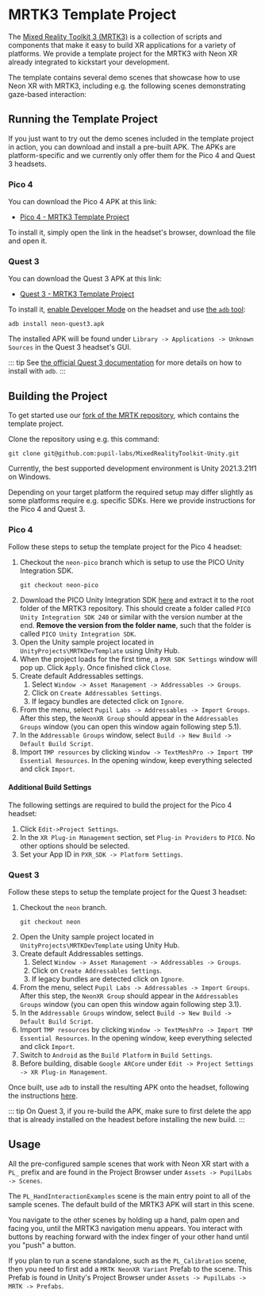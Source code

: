 # MRTK3 Template Project

The [Mixed Reality Toolkit 3 (MRTK3)](https://learn.microsoft.com/en-us/windows/mixed-reality/mrtk-unity/mrtk3-overview/) is a collection of scripts and components that make it easy to build XR applications for a variety of platforms. We provide a template project for the MRTK3 with Neon XR already integrated to kickstart your development.

The template contains several demo scenes that showcase how to use Neon XR with MRTK3, including e.g. the following scenes demonstrating gaze-based interaction:

<Youtube src="2e8kRTn3NJI" />

## Running the Template Project

If you just want to try out the demo scenes included in the template project in action, you can download and install a pre-built APK. The APKs are platform-specific and we currently only offer them for the Pico 4 and Quest 3 headsets.

### Pico 4

You can download the Pico 4 APK at this link:

- [Pico 4 - MRTK3 Template Project](https://drive.google.com/file/d/1WaJxx6wgQNKFfpGUAPKxbOfHZ49kXJgW/view?usp=sharing)

To install it, simply open the link in the headset's browser, download the file and open it.

### Quest 3

You can download the Quest 3 APK at this link:

- [Quest 3 - MRTK3 Template Project](https://drive.google.com/file/d/1oqItPeX0NtCI47RWGdbHfSkEHezwsmPz/view?usp=sharing)

To install it, [enable Developer Mode](https://developers.meta.com/horizon/documentation/native/android/mobile-device-setup/#enable-developer-mode) on the headset and use [the `adb` tool](https://developer.android.com/tools/adb):

```shell
adb install neon-quest3.apk
```

The installed APK will be found under `Library -> Applications -> Unknown Sources` in the Quest 3 headset's GUI.

::: tip
See [the official Quest 3 documentation](https://developers.meta.com/horizon/documentation/native/android/ts-adb/) for more details on how to install with `adb`.
:::

## Building the Project

To get started use our [fork of the MRTK repository](https://github.com/pupil-labs/MixedRealityToolkit-Unity), which contains the template project.

Clone the repository using e.g. this command:

```
git clone git@github.com:pupil-labs/MixedRealityToolkit-Unity.git
```

Currently, the best supported development environment is Unity 2021.3.21f1 on Windows.

Depending on your target platform the required setup may differ slightly as some platforms require e.g. specific SDKs. Here we provide instructions for the Pico 4 and Quest 3.

### Pico 4

Follow these steps to setup the template project for the Pico 4 headset:

1. Checkout the `neon-pico` branch which is setup to use the PICO Unity Integration SDK.
   ```
   git checkout neon-pico
   ```
1. Download the PICO Unity Integration SDK [here](https://developer-global.pico-interactive.com/resources/) and extract it to the root folder of the MRTK3 repository. This should create a folder called `PICO Unity Integration SDK 240` or similar with the version number at the end. **Remove the version from the folder name**, such that the folder is called `PICO Unity Integration SDK`.
1. Open the Unity sample project located in `UnityProjects\MRTKDevTemplate` using Unity Hub.
1. When the project loads for the first time, a `PXR SDK Settings` window will pop up. Click `Apply`. Once finished click `Close`.
1. Create default Addressables settings.
   1. Select `Window -> Asset Management -> Addressables -> Groups`.
   2. Click on `Create Addressables Settings`.
   3. If legacy bundles are detected click on `Ignore`.
1. From the menu, select `Pupil Labs -> Addressables -> Import Groups`. After this step, the `NeonXR Group` should appear in the `Addressables Groups` window (you can open this window again following step 5.1).
1. In the `Addressable Groups` window, select `Build -> New Build -> Default Build Script`.
1. Import `TMP resources` by clicking `Window -> TextMeshPro -> Import TMP Essential Resources`. In the opening window, keep everything selected and click `Import`.

#### Additional Build Settings

The following settings are required to build the project for the Pico 4 headset:

1. Click `Edit->Project Settings`.
1. In the `XR Plug-in Management` section, set `Plug-in Providers` to `PICO`. No other options should be selected.
1. Set your App ID in `PXR_SDK -> Platform Settings`.

### Quest 3

Follow these steps to setup the template project for the Quest 3 headset:

1. Checkout the `neon` branch.
   ```
   git checkout neon
   ```
1. Open the Unity sample project located in `UnityProjects\MRTKDevTemplate` using Unity Hub.
1. Create default Addressables settings.
   1. Select `Window -> Asset Management -> Addressables -> Groups`.
   2. Click on `Create Addressables Settings`.
   3. If legacy bundles are detected click on `Ignore`.
1. From the menu, select `Pupil Labs -> Addressables -> Import Groups`. After this step, the `NeonXR Group` should appear in the `Addressables Groups` window (you can open this window again following step 3.1).
1. In the `Addressable Groups` window, select `Build -> New Build -> Default Build Script`.
1. Import `TMP resources` by clicking `Window -> TextMeshPro -> Import TMP Essential Resources`. In the opening window, keep everything selected and click `Import`.
1. Switch to `Android` as the `Build Platform` in `Build Settings`.
1. Before building, disable `Google ARCore` under `Edit -> Project Settings -> XR Plug-in Management`.

Once built, use `adb` to install the resulting APK onto the headset, following the instructions [here](#running-the-template-project).

::: tip
On Quest 3, if you re-build the APK, make sure to first delete the app that is already installed on the headest before installing the new build.
:::

## Usage

All the pre-configured sample scenes that work with Neon XR start with a `PL_` prefix and are found in the Project Browser under `Assets -> PupilLabs -> Scenes`.

The `PL_HandInteractionExamples` scene is the main entry point to all of the sample scenes. The default build of the MRTK3 APK will start in this scene.

You navigate to the other scenes by holding up a hand, palm open and facing you, until the MRTK3 navigation menu appears. You interact with buttons by reaching forward with the index finger of your other hand until you "push" a button.

If you plan to run a scene standalone, such as the `PL_Calibration` scene, then you need to first add a `MRTK NeonXR Variant` Prefab to the scene. This Prefab is found in Unity's Project Browser under `Assets -> PupilLabs -> MRTK -> Prefabs`.

<!-- TODO: Add descriptions of all available scenes. -->
